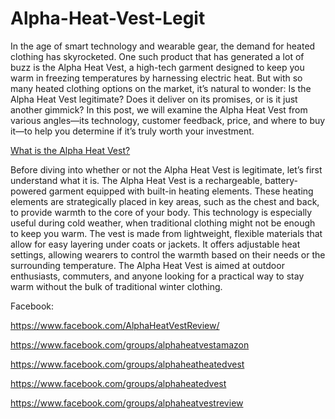 # Alpha-Heat-Vest-Legit

In the age of smart technology and wearable gear, the demand for heated clothing has skyrocketed. One such product that has generated a lot of buzz is the Alpha Heat Vest, a high-tech garment designed to keep you warm in freezing temperatures by harnessing electric heat. But with so many heated clothing options on the market, it’s natural to wonder: Is the Alpha Heat Vest legitimate? Does it deliver on its promises, or is it just another gimmick? In this post, we will examine the Alpha Heat Vest from various angles—its technology, customer feedback, price, and where to buy it—to help you determine if it’s truly worth your investment.

[What is the Alpha Heat Vest?](https://www.offerplox.com/e-commerce/alpha-heat-vest/)

Before diving into whether or not the Alpha Heat Vest is legitimate, let’s first understand what it is. The Alpha Heat Vest is a rechargeable, battery-powered garment equipped with built-in heating elements. These heating elements are strategically placed in key areas, such as the chest and back, to provide warmth to the core of your body. This technology is especially useful during cold weather, when traditional clothing might not be enough to keep you warm.
The vest is made from lightweight, flexible materials that allow for easy layering under coats or jackets. It offers adjustable heat settings, allowing wearers to control the warmth based on their needs or the surrounding temperature. The Alpha Heat Vest is aimed at outdoor enthusiasts, commuters, and anyone looking for a practical way to stay warm without the bulk of traditional winter clothing.

Facebook:

https://www.facebook.com/AlphaHeatVestReview/

https://www.facebook.com/groups/alphaheatvestamazon

https://www.facebook.com/groups/alphaheatheatedvest

https://www.facebook.com/groups/alphaheatedvest

https://www.facebook.com/groups/alphaheatvestreview
